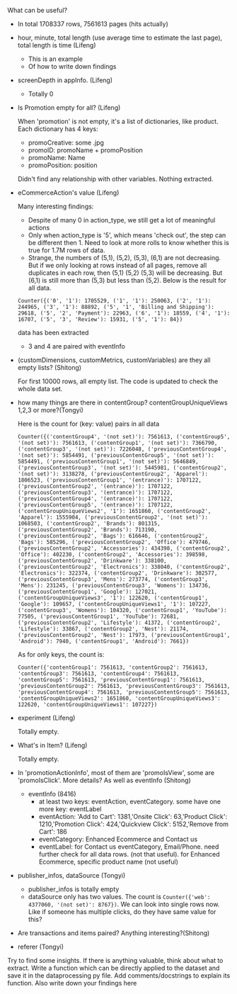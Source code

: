 What can be useful?
  * In total 1708337 rows, 7561613 pages (hits actually)
  * hour, minute, total length (use average time to estimate the last page), total length is time (Lifeng)
    * This is an example
    * Of how to write down findings
  * screenDepth in appInfo. (Lifeng)
    * Totally 0
  * Is Promotion empty for all? (Lifeng)
  
    When 'promotion' is not empty, it's a list of dictionaries, like product. Each dictionary has 4 keys:
    * promoCreative: some .jpg
    * promoID: promoName + promoPosition
    * promoName: Name
    * promoPosition: position
    
    Didn't find any relationship with other variables. Nothing extracted.
    
  * eCommerceAction's value (Lifeng)
  
      Many interesting findings:
    * Despite of many 0 in action_type, we still get a lot of meaningful actions
    * Only when action_type is '5', which means 'check out', the step can be different then 1. Need to look at more rolls to know whether this is true for 1.7M rows of data.
    * Strange, the numbers of (5,1), (5,2), (5,3), (6,1) are not decreasing. But if we only looking at rows instead of all pages, remove all duplicates in each row, then (5,1) (5,2) (5,3) will be decreasing. But (6,1) is still more than (5,3) but less than (5,2). Below is the result for all data. 
    
    ```Counter({('0', '1'): 1705529, ('1', '1'): 250063, ('2', '1'): 244965, ('3', '1'): 88892, ('5', '1', 'Billing and Shipping'): 29618, ('5', '2', 'Payment'): 22963, ('6', '1'): 18559, ('4', '1'): 16707, ('5', '3', 'Review'): 15931, ('5', '1'): 84})```
    
    data has been extracted
    * 3 and 4 are paired with eventInfo
    
  * (customDimensions, customMetrics, customVariables) are they all empty lists? (Shitong)
  
     For first 10000 rows, all empty list. The code is updated to check the whole data set.
     
  * how many things are there in contentGroup? contentGroupUniqueViews 1,2,3 or more?(Tongyi)
  
    Here is the count for (key: value) pairs in all data 
    
    ```Counter({('contentGroup4', '(not set)'): 7561613, ('contentGroup5', '(not set)'): 7561613, ('contentGroup1', '(not set)'): 7366790, ('contentGroup3', '(not set)'): 7226048, ('previousContentGroup4', '(not set)'): 5854491, ('previousContentGroup5', '(not set)'): 5854491, ('previousContentGroup1', '(not set)'): 5646849, ('previousContentGroup3', '(not set)'): 5445981, ('contentGroup2', '(not set)'): 3138278, ('previousContentGroup2', 'Apparel'): 1806523, ('previousContentGroup1', '(entrance)'): 1707122, ('previousContentGroup2', '(entrance)'): 1707122, ('previousContentGroup3', '(entrance)'): 1707122, ('previousContentGroup4', '(entrance)'): 1707122, ('previousContentGroup5', '(entrance)'): 1707122, ('contentGroupUniqueViews2', '1'): 1651860, ('contentGroup2', 'Apparel'): 1555904, ('previousContentGroup2', '(not set)'): 1068503, ('contentGroup2', 'Brands'): 801315, ('previousContentGroup2', 'Brands'): 713190, ('previousContentGroup2', 'Bags'): 616646, ('contentGroup2', 'Bags'): 585296, ('previousContentGroup2', 'Office'): 479746, ('previousContentGroup2', 'Accessories'): 434398, ('contentGroup2', 'Office'): 402230, ('contentGroup2', 'Accessories'): 398598, ('previousContentGroup2', 'Drinkware'): 338100, ('previousContentGroup2', 'Electronics'): 338040, ('contentGroup2', 'Electronics'): 322374, ('contentGroup2', 'Drinkware'): 302577, ('previousContentGroup3', 'Mens'): 273774, ('contentGroup3', 'Mens'): 231245, ('previousContentGroup3', 'Womens'): 134736, ('previousContentGroup1', 'Google'): 127021, ('contentGroupUniqueViews3', '1'): 122620, ('contentGroup1', 'Google'): 109657, ('contentGroupUniqueViews1', '1'): 107227, ('contentGroup3', 'Womens'): 104320, ('contentGroup1', 'YouTube'): 77505, ('previousContentGroup1', 'YouTube'): 72681, ('previousContentGroup2', 'Lifestyle'): 41372, ('contentGroup2', 'Lifestyle'): 33867, ('contentGroup2', 'Nest'): 21174, ('previousContentGroup2', 'Nest'): 17973, ('previousContentGroup1', 'Android'): 7940, ('contentGroup1', 'Android'): 7661})```
    
    As for only keys, the count is:
    
    ```Counter({'contentGroup1': 7561613, 'contentGroup2': 7561613, 'contentGroup3': 7561613, 'contentGroup4': 7561613, 'contentGroup5': 7561613, 'previousContentGroup1': 7561613, 'previousContentGroup2': 7561613, 'previousContentGroup3': 7561613, 'previousContentGroup4': 7561613, 'previousContentGroup5': 7561613, 'contentGroupUniqueViews2': 1651860, 'contentGroupUniqueViews3': 122620, 'contentGroupUniqueViews1': 107227})```
    
  * experiment (Lifeng)
    
    Totally empty.
    
  * What's in Item? (Lifeng)
     
    Totally empty.
    
  * In 'promotionActionInfo', most of them are 'promoIsView', some are 'promoIsClick'. More details? As well as eventInfo (Shitong)
    * eventInfo (8416)
      * at least two keys: eventAction, eventCategory. some have one more key: eventLabel
      * eventAction: 'Add to Cart': 1381,'Onsite Click': 63,'Product Click': 1210,'Promotion Click': 424,'Quickview Click': 5152,'Remove    from Cart': 186
      * eventCategory: Enhanced Ecommerce and Contact us
      * eventLabel: for Contact us eventCategory, Email/Phone. need further check for all data rows. (not that useful). for Enhanced Ecommerce, specific product name (not useful)
      
  * publisher_infos, dataSource (Tongyi)
    * publisher_infos is totally empty
    * dataSource only has two values. The count is ```Counter({'web': 4377060, '(not set)': 8767})```. We can look into single rows now. Like if someone has multiple clicks, do they have same value for this?
    
  * Are transactions and items paired? Anything interesting?(Shitong)
  * referer (Tongyi)

Try to find some insights. If there is anything valuable, think about what to extract. Write a function which can be directly applied to the dataset and save it in the dataprocessing py file. Add comments/docstrings to explain its function. Also write down your findings here
